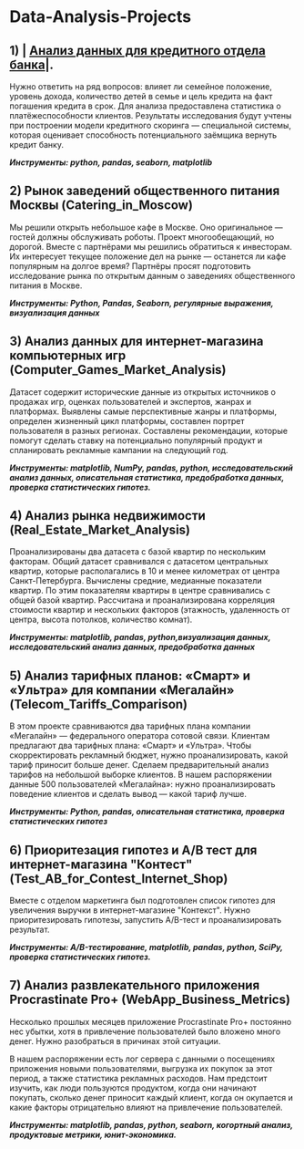 # Data-Analysis-Projects

## 1) | [Анализ данных для кредитного отдела банка](https://github.com/Sandra20022002/Data-Analysis-Projects/tree/main/Bank_Credit_Scoring)|.   
Нужно ответить на ряд вопросов: влияет ли семейное положение, уровень дохода, количество детей в семье и цель кредита на факт погашения кредита в срок. Для анализа предоставлена статистика о платёжеспособности клиентов. Результаты исследования будут учтены при построении модели кредитного скоринга — специальной системы, которая оценивает способность потенциального заёмщика вернуть кредит банку.

***Инструменты: python, pandas, seaborn, matplotlib***


## 2) Рынок заведений общественного питания Москвы (Catering_in_Moscow)  
Мы решили открыть небольшое кафе в Москве. Оно оригинальное — гостей должны обслуживать роботы. Проект многообещающий, но дорогой. Вместе с партнёрами мы решились обратиться к инвесторам. Их интересует текущее положение дел на рынке — останется ли кафе популярным на долгое время? Партнёры просят подготовить исследование рынка по открытым данным о заведениях общественного питания в Москве.

***Инструменты: Python, Pandas, Seaborn, регулярные выражения, визуализация данных***


## 3) Анализ данных для интернет-магазина компьютерных игр (Computer_Games_Market_Analysis)
Датасет содержит исторические данные из открытых источников о продажах игр, оценках пользователей и экспертов, жанрах и платформах.
Выявлены самые перспективные жанры и платформы, определен жизненный цикл платформы, составлен портрет пользователя в разных регионах. Составлены рекомендации, которые помогут сделать ставку на потенциально популярный продукт и спланировать рекламные кампании на следующий год.

***Инструменты: matplotlib, NumPy, pandas, python, исследовательский анализ данных, описательная статистика, предобработка данных, проверка статистических гипотез.***


## 4) Анализ рынка недвижимости (Real_Estate_Market_Analysis)   
Проанализированы два датасета с базой квартир по нескольким факторам. Общий датасет сравнивался с датасетом центральных квартир, которые располагались в 10 и менее километрах от центра Санкт-Петербурга. Вычислены средние, медианные показатели квартир. По этим показателям квартиры в центре сравнивались с общей базой квартир. Рассчитана и проанализирована корреляция стоимости квартир и нескольких факторов (этажность, удаленность от центра, высота потолков, количество комнат).

***Инструменты: matplotlib, pandas, python,визуализация данных, исследовательский анализ данных, предобработка данных***

## 5) Анализ тарифных планов: «Смарт» и «Ультра» для компании «Мегалайн» (Telecom_Tariffs_Comparison)
В этом проекте сравниваются два тарифных плана компании «Мегалайн» — федерального оператора сотовой связи. Клиентам предлагают два тарифных плана: «Смарт» и «Ультра». Чтобы скорректировать рекламный бюджет, нужно проанализировать, какой тариф приносит больше денег. Сделаем предварительный анализ тарифов на небольшой выборке клиентов. В нашем распоряжении данные 500 пользователей «Мегалайна»: нужно проанализировать поведение клиентов и сделать вывод — какой тариф лучше.

***Инструменты: Python, pandas, описательная статистика, проверка статистических гипотез***

## 6) Приоритезация гипотез и A/B тест для интернет-магазина "Контест" (Test_AB_for_Contest_Internet_Shop)
Вместе с отделом маркетинга был подготовлен список гипотез для увеличения выручки в интернет-магазине "Контекст". Нужно приоритезировать гипотезы, запустить A/B-тест и проанализировать результат.

***Инструменты: A/B-тестирование, matplotlib, pandas, python, SciPy, проверка статистических гипотез.***

## 7) Анализ развлекательного приложения Procrastinate Pro+ (WebApp_Business_Metrics)
Несколько прошлых месяцев приложение Procrastinate Pro+ постоянно нес убытки, хотя в привлечение пользователей было вложено много денег. Нужно разобраться в причинах этой ситуации.

В нашем распоряжении есть лог сервера с данными о посещениях приложения новыми пользователями, выгрузка их покупок за этот период, а также статистика рекламных расходов. Нам предстоит изучить, как люди пользуются продуктом, когда они начинают покупать, сколько денег приносит каждый клиент, когда он окупается и какие факторы отрицательно влияют на привлечение пользователей.

***Инструменты: matplotlib, pandas, python, seaborn, когортный анализ, продуктовые метрики, юнит-экономика.***


